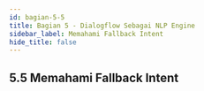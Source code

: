 ```yaml
---
id: bagian-5-5
title: Bagian 5 - Dialogflow Sebagai NLP Engine
sidebar_label: Memahami Fallback Intent
hide_title: false
---
```

## 5.5 Memahami Fallback Intent
